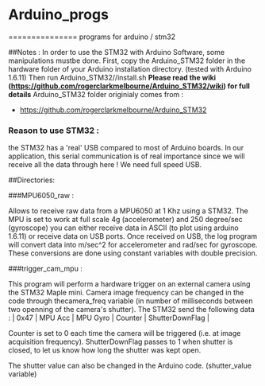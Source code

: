# Arduino_progs
===============
programs for arduino / stm32

##Notes : 
In order to use the STM32 with Arduino Software, some manipulations mustbe done.
First, copy the Arduino_STM32 folder in the hardware folder of your Arduino installation directory. (tested with Arduino 1.6.11)
Then run Arduino_STM32/<linux version>/install.sh
**Please read the wiki (https://github.com/rogerclarkmelbourne/Arduino_STM32/wiki) for full details**
Arduino_STM32 folder originialy comes from : 
* https://github.com/rogerclarkmelbourne/Arduino_STM32

### Reason to use STM32 :
the STM32 has a 'real' USB compared to most of Arduino boards. In our application, this serial communication is of real importance since we will receive all the data through here ! We need full speed USB.

##Directories:

###MPU6050_raw :

Allows to receive raw data from a MPU6050 at 1 Khz using a STM32.
The MPU is set to work at full scale 4g (accelerometer) and 250 degree/sec (gyroscope)
you can either receive data in ASCII (to plot using arduino 1.6.11) or receive data on USB ports.
Once received on USB, the log program will convert data into m/sec^2 for accelerometer and rad/sec for gyroscope. These conversions are done using constant variables with double precision.

###trigger_cam_mpu :

This program will perform a hardware trigger on an external camera using the STM32 Maple mini.
Camera image frequency can be changed in the code through thecamera_freq variable (in number of milliseconds between two openning of the camera's shutter).
The STM32 send the following data :
| 0x47 | MPU Acc | MPU Gyro | Counter | ShutterDownFlag |

Counter is set to 0 each time the camera will be triggered (i.e. at image acquisition frequency).
ShutterDownFlag passes to 1 when shutter is closed, to let us know how long the shutter was kept open. 

The shutter value can also be changed in the Arduino code. (shutter_value variable)


